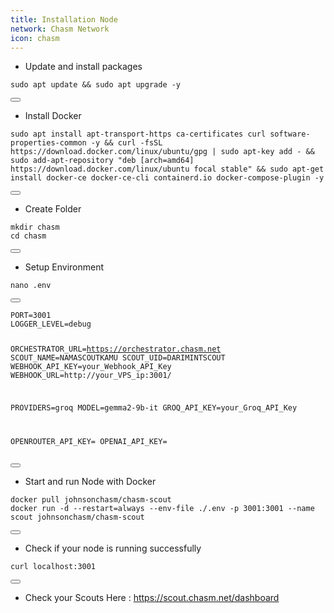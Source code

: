 ```yaml
---
title: Installation Node
network: Chasm Network 
icon: chasm
---
```


- Update and install packages

<div class="code-block-wrapper">
  <pre><code>sudo apt update && sudo apt upgrade -y</code></pre>
  <button class="copy-btn"><i class="fas fa-copy"></i></button>
</div>

- Install Docker

<div class="code-block-wrapper">
  <pre><code>sudo apt install apt-transport-https ca-certificates curl software-properties-common -y && curl -fsSL https://download.docker.com/linux/ubuntu/gpg | sudo apt-key add - && sudo add-apt-repository "deb [arch=amd64] https://download.docker.com/linux/ubuntu focal stable" && sudo apt-get install docker-ce docker-ce-cli containerd.io docker-compose-plugin -y</code></pre>
  <button class="copy-btn"><i class="fas fa-copy"></i></button>
</div>

- Create Folder

<div class="code-block-wrapper">
  <pre><code>mkdir chasm
cd chasm</code></pre>
  <button class="copy-btn"><i class="fas fa-copy"></i></button>
</div>

- Setup Environment
<div class="code-block-wrapper">
  <pre><code>nano .env</code></pre>
  <button class="copy-btn"><i class="fas fa-copy"></i></button>
</div>

<div class="code-block-wrapper">
  <pre><code>PORT=3001
LOGGER_LEVEL=debug

ORCHESTRATOR_URL=https://orchestrator.chasm.net
SCOUT_NAME=NAMASCOUTKAMU
SCOUT_UID=DARIMINTSCOUT
WEBHOOK_API_KEY=your_Webhook_API_Key
WEBHOOK_URL=http://your_VPS_ip:3001/

PROVIDERS=groq
MODEL=gemma2-9b-it
GROQ_API_KEY=your_Groq_API_Key

OPENROUTER_API_KEY=
OPENAI_API_KEY=</code></pre>
  <button class="copy-btn"><i class="fas fa-copy"></i></button>
</div>

- Start and run Node with Docker

<div class="code-block-wrapper">
  <pre><code>docker pull johnsonchasm/chasm-scout
docker run -d --restart=always --env-file ./.env -p 3001:3001 --name scout johnsonchasm/chasm-scout</code></pre>
  <button class="copy-btn"><i class="fas fa-copy"></i></button>
</div>

- Check if your node is running successfully

<div class="code-block-wrapper">
  <pre><code>curl localhost:3001</code></pre>
  <button class="copy-btn"><i class="fas fa-copy"></i></button>
</div>

- Check your Scouts Here : https://scout.chasm.net/dashboard
<script>
    document.addEventListener('DOMContentLoaded', function () {
      document.querySelectorAll('.code-block-wrapper').forEach(wrapper => {
        const button = wrapper.querySelector('.copy-btn');
        const code = wrapper.querySelector('pre code');
    
        if (button && code) {
          button.addEventListener('click', () => {
            // Gunakan navigator.clipboard.writeText untuk metode yang lebih modern
            navigator.clipboard.writeText(code.textContent)
              .then(() => {
                button.innerHTML = '<i class="fas fa-check"></i>';
                setTimeout(() => button.innerHTML = '<i class="fas fa-copy"></i>', 2000);
              })
              .catch(err => {
                console.error('Failed to copy: ', err);
                // Untuk fallback jika navigator.clipboard.writeText gagal
                const range = document.createRange();
                range.selectNode(code);
                window.getSelection().removeAllRanges();
                window.getSelection().addRange(range);
                document.execCommand('copy');
                window.getSelection().removeAllRanges();
                button.innerHTML = '<i class="fas fa-check"></i>';
                setTimeout(() => button.innerHTML = '<i class="fas fa-copy"></i>', 2000);
              });
          });
        }
      });
    });
    </script>
